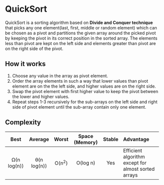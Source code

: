 # QuickSort

QuickSort is a sorting algorithm based on **Divide and Conquer technique** that picks any one element(last, first, middle or random element) which can be chosen as a pivot and partitions the given array around the picked pivot by keeping the pivot in its correct position in the sorted array. The elements less than pivot are kept on the left side and elements greater than pivot are on the right side of the pivot.

## How it works
1. Choose any value in the array as pivot element.
2. Order the array elements in such a way that lower values than pivot element are on the the left side, and higher values are on the right side.
3. Swap the pivot element with first higher value to keep the pivot between the lower and higher values.
4. Repeat steps 1-3 recursively for the sub-arrays on the left side and right side of pivot element until the sub-array contain only one element.

## Complexity

| Best            | Average             | Worst               | Space (Memory)    | Stable    | Advantage  |
| :-------------: | :-----------------: | :-----------------: | :-------: | :-------: | :-------- |
|  Ω(n log(n))               | θ(n log(n))       | O(n<sup>2</sup>)       | O(log n)         | Yes       |   Efficient algorithm except for almost sorted arrays        |
